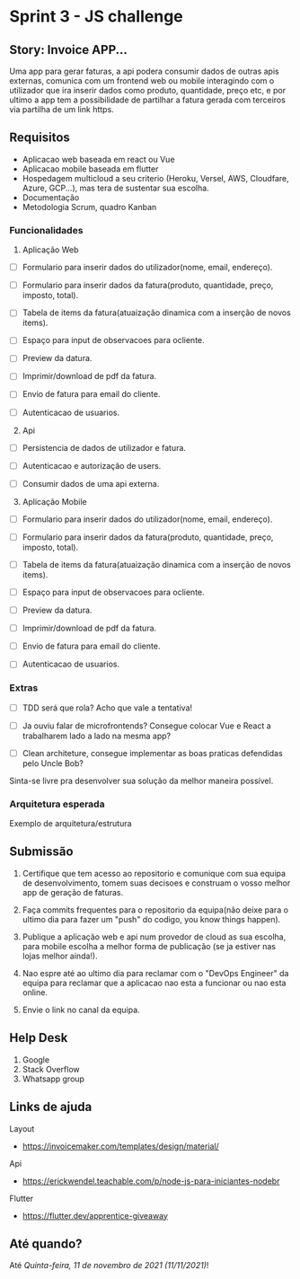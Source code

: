 # Sprint 3 - JS challenge
## Story: Invoice APP...

Uma app para gerar faturas, a api podera consumir dados de outras apis externas, comunica com um frontend web ou mobile interagindo com o utilizador que ira inserir dados como produto, quantidade, preço etc, e por ultimo a app tem a possibilidade de partilhar a fatura gerada com terceiros via partilha de um link https.

## Requisitos
- Aplicacao web baseada em react ou Vue
- Aplicacao mobile baseada em flutter
- Hospedagem multicloud a seu criterio (Heroku, Versel, AWS, Cloudfare, Azure, GCP...), mas tera de sustentar sua escolha.
- Documentação
- Metodologia Scrum, quadro Kanban

### Funcionalidades
1. Aplicação Web

* [ ] Formulario para inserir dados do utilizador(nome, email, endereço).

* [ ] Formulario para inserir dados da fatura(produto, quantidade, preço, imposto, total).

* [ ] Tabela de items da fatura(atuaização dinamica com a inserção de novos items).

* [ ] Espaço para input de observacoes para ocliente.

* [ ] Preview da datura.

* [ ] Imprimir/download de pdf da fatura.

* [ ] Envio de fatura para email do cliente.

* [ ] Autenticacao de usuarios.

2. Api

* [ ] Persistencia de dados de utilizador e fatura.

* [ ] Autenticacao e autorização de users.

* [ ] Consumir dados de uma api externa.

3. Aplicação Mobile

* [ ] Formulario para inserir dados do utilizador(nome, email, endereço).

* [ ] Formulario para inserir dados da fatura(produto, quantidade, preço, imposto, total).

* [ ] Tabela de items da fatura(atuaização dinamica com a inserção de novos items).

* [ ] Espaço para input de observacoes para ocliente.

* [ ] Preview da datura.

* [ ] Imprimir/download de pdf da fatura.

* [ ] Envio de fatura para email do cliente.

* [ ] Autenticacao de usuarios.

### Extras

* [ ] TDD será que rola? Acho que vale a tentativa!

* [ ] Ja ouviu falar de microfrontends? Consegue colocar Vue e React a trabalharem lado a lado na mesma app?

* [ ] Clean architeture, consegue implementar as boas praticas defendidas pelo Uncle Bob?

Sinta-se livre pra desenvolver sua solução da melhor maneira possível.

### Arquitetura esperada

Exemplo de arquitetura/estrutura

## Submissão

1. Certifique que tem acesso ao repositorio e comunique com sua equipa de desenvolvimento, tomem suas decisoes e construam o vosso melhor app de geração de faturas.

2. Faça commits frequentes para o repositorio da equipa(não deixe para o ultimo dia para fazer um "push" do codigo, you know things happen).

3. Publique a aplicação web e api num provedor de cloud as sua escolha, para mobile escolha a melhor forma de publicação (se ja estiver nas lojas melhor ainda!).

4. Nao espre até ao ultimo dia para reclamar com o "DevOps Engineer" da equipa para reclamar que a aplicacao nao esta a funcionar ou nao esta online.

5. Envie o link no canal da equipa.
## Help Desk
1. Google
2. Stack Overflow
3. Whatsapp group

## Links de ajuda
Layout 
- https://invoicemaker.com/templates/design/material/

Api
- https://erickwendel.teachable.com/p/node-js-para-iniciantes-nodebr

Flutter
- https://flutter.dev/apprentice-giveaway

## Até quando?

Até *Quinta-feira, 11 de novembro de 2021 (11/11/2021)*!